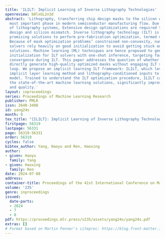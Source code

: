 ```yaml
---
title: 'ILILT: Implicit Learning of Inverse Lithography Technologies'
openreview: b0lxGL2n3d
abstract: 'Lithography, transferring chip design masks to the silicon wafer, is the
  most important phase in modern semiconductor manufacturing flow. Due to the limitations
  of lithography systems, Extensive design optimizations are required to tackle the
  design and silicon mismatch. Inverse lithography technology (ILT) is one of the
  promising solutions to perform pre-fabrication optimization, termed mask optimization.
  Because of mask optimization problems’ constrained non-convexity, numerical ILT
  solvers rely heavily on good initialization to avoid getting stuck on sub-optimal
  solutions. Machine learning (ML) techniques are hence proposed to generate mask
  initialization for ILT solvers with one-shot inference, targeting faster and better
  convergence during ILT. This paper addresses the question of whether ML models can
  directly generate high-quality optimized masks without engaging ILT solvers in the
  loop. We propose an implicit learning ILT framework: ILILT, which leverages the
  implicit layer learning method and lithography-conditioned inputs to ground the
  model. Trained to understand the ILT optimization procedure, ILILT can outperform
  the state-of-the-art machine learning solutions, significantly improving efficiency
  and quality.'
layout: inproceedings
series: Proceedings of Machine Learning Research
publisher: PMLR
issn: 2640-3498
id: yang24s
month: 0
tex_title: "{ILILT}: Implicit Learning of Inverse Lithography Technologies"
firstpage: 56319
lastpage: 56331
page: 56319-56331
order: 56319
cycles: false
bibtex_author: Yang, Haoyu and Ren, Haoxing
author:
- given: Haoyu
  family: Yang
- given: Haoxing
  family: Ren
date: 2024-07-08
address:
container-title: Proceedings of the 41st International Conference on Machine Learning
volume: '235'
genre: inproceedings
issued:
  date-parts:
  - 2024
  - 7
  - 8
pdf: https://proceedings.mlr.press/v235/assets/yang24s/yang24s.pdf
extras: []
# Format based on Martin Fenner's citeproc: https://blog.front-matter.io/posts/citeproc-yaml-for-bibliographies/
---
```

